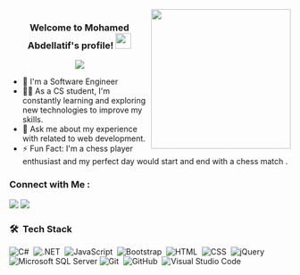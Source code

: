 
<img width="250" align="right" src="https://c.tenor.com/_DOBjnGspYAAAAAM/code-coding.gif">

<h3 align="center">
  Welcome to Mohamed Abdellatif's profile!
  <img src="https://media.giphy.com/media/hvRJCLFzcasrR4ia7z/giphy.gif" width="28">
</h3>

<!-- Typing SVG by DenverCoder1 - https://github.com/DenverCoder1/readme-typing-svg -->
<p align="center">
  <a href="https://github.com/DenverCoder1/readme-typing-svg"><img src="https://readme-typing-svg.herokuapp.com/?lines=.NET%20%20Developer;Always%20learning%20new%20things&font=Fira%20Code&center=true&width=440&height=45&color=f75c7e&vCenter=true&size=22"></a>
</p> 

- 🏢 I'm a Software Engineer 
- 👨‍💻 As a CS student, I'm constantly learning and exploring new technologies to improve my skills.
- 💬 Ask me about my experience with  related to web development.
- ⚡ Fun Fact: I'm a chess player enthusiast and my perfect day would start and end with a chess match  .


### Connect with Me :

<a href="" target="_blank"><img src="https://img.shields.io/badge/-Mohamed%20Abdellatif-0077B5?style=for-the-badge&logo=Linkedin&logoColor=white"/></a>
<a href="https://t.me/https://t.me/Mohamed_Abdellatif_2" target="_blank"><img src="https://img.shields.io/badge/-Mohamed%20Abdellatif-0077B5?style=for-the-badge&logo=Telegram&logoColor=white"/></a>

### 🛠 &nbsp;Tech Stack
![C#](https://img.shields.io/badge/C%23-000000?style=plastic&logo=csharp&logoColor=white)&nbsp;
![.NET](https://img.shields.io/badge/-.NET-000000?style=plastic&logo=dotnet&logoColor=white)&nbsp;
![JavaScript](https://img.shields.io/badge/-JavaScript-05122A?style=flat&logo=javascript)&nbsp;
![Bootstrap](https://img.shields.io/badge/-Bootstrap-05122A?style=flat&logo=bootstrap&logoColor=563D7C)&nbsp;
![HTML](https://img.shields.io/badge/-HTML-05122A?style=flat&logo=HTML5)&nbsp;
![CSS](https://img.shields.io/badge/-CSS-05122A?style=flat&logo=CSS3&logoColor=1572B6)&nbsp;
![jQuery](https://img.shields.io/badge/jQuery-000000?style=flat&logo=jquery&logoColor=white)
![Microsoft SQL Server](https://img.shields.io/badge/Microsoft%20SQL%20Server-000000?style=plastic&logo=microsoft%20sql%20server&logoColor=white)
![Git](https://img.shields.io/badge/-Git-05122A?style=flat&logo=git)&nbsp;
![GitHub](https://img.shields.io/badge/-GitHub-05122A?style=flat&logo=github)&nbsp;
![Visual Studio Code](https://img.shields.io/badge/-Visual%20Studio%20Code-05122A?style=flat&logo=visual-studio-code&logoColor=007ACC)&nbsp;








